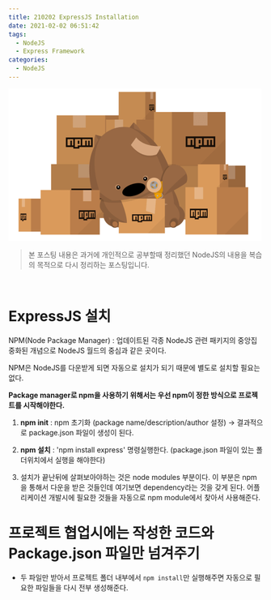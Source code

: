 ```yaml
---
title: 210202 ExpressJS Installation
date: 2021-02-02 06:51:42
tags:
  - NodeJS
  - Express Framework
categories:
  - NodeJS
---
```


![](/images/post_images/210202_npm_logo.png)

> 본 포스팅 내용은 과거에 개인적으로 공부할때 정리했던 NodeJS의 내용을 복습의 목적으로 다시 정리하는 포스팅입니다.

<br/>

# **ExpressJS 설치**

NPM(Node Package Manager) : 업데이트된 각종 NodeJS 관련 패키지의 중앙집중화된 개념으로 NodeJS 월드의 중심과 같은 곳이다.

NPM은 NodeJS를 다운받게 되면 자동으로 설치가 되기 때문에 별도로 설치할 필요는 없다.

**Package manager로 npm을 사용하기 위해서는 우선 npm이 정한 방식으로 프로젝트를 시작해야한다.**

1. **npm init** : npm 초기화 (package name/description/author 설정)
   → 결과적으로 package.json 파일이 생성이 된다.

  <!-- more -->

2. **npm 설치** : 'npm install express' 명령실행한다.
   (package.json 파일이 있는 폴더위치에서 실행을 해야한다)

3. 설치가 끝난뒤에 살펴보아야하는 것은 node modules 부분이다. 이 부분은 npm을 통해서 다운을 받은 것들인데 여기보면 dependency라는 것을 갖게 된다.
   어플리케이션 개발시에 필요한 것들을 자동으로 npm module에서 찾아서 사용해준다.

# 프로젝트 협업시에는 작성한 코드와 Package.json 파일만 넘겨주기

- 두 파일만 받아서 프로젝트 폴더 내부에서 `npm install`만 실행해주면 자동으로 필요한 파일들을 다시 전부 생성해준다.
